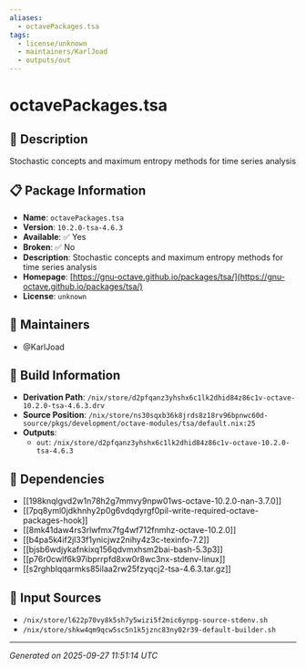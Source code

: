 ```yaml
---
aliases:
  - octavePackages.tsa
tags:
  - license/unknown
  - maintainers/KarlJoad
  - outputs/out
---
```


# octavePackages.tsa

## 📝 Description

Stochastic concepts and maximum entropy methods for time series analysis

## 📋 Package Information

- **Name**: `octavePackages.tsa`
- **Version**: `10.2.0-tsa-4.6.3`
- **Available**: ✅ Yes
- **Broken**: ✅ No
- **Description**: Stochastic concepts and maximum entropy methods for time series analysis
- **Homepage**: [https://gnu-octave.github.io/packages/tsa/](https://gnu-octave.github.io/packages/tsa/)
- **License**: `unknown`
## 👥 Maintainers

- @KarlJoad


## 🔧 Build Information

- **Derivation Path**: `/nix/store/d2pfqanz3yhshx6c1lk2dhid84z86c1v-octave-10.2.0-tsa-4.6.3.drv`
- **Source Position**: `/nix/store/ns30sqxb36k8jrds8z18rv96bpnwc60d-source/pkgs/development/octave-modules/tsa/default.nix:25`
- **Outputs**:
  - `out`:  `/nix/store/d2pfqanz3yhshx6c1lk2dhid84z86c1v-octave-10.2.0-tsa-4.6.3`

## 🔗 Dependencies

- [[198knqlgvd2w1n78h2g7mmvy9npw01ws-octave-10.2.0-nan-3.7.0]]
- [[7pq8yml0jdkhnhy2p0g6vdqdyrgf0pil-write-required-octave-packages-hook]]
- [[8mk41daw4rs3rlwfmx7fg4wf712fnmhz-octave-10.2.0]]
- [[b4pa5k4if2jl33f1ynicjwz2nihy4z3c-texinfo-7.2]]
- [[bjsb6wdjykafnkixq156qdvmxhsm2bai-bash-5.3p3]]
- [[p76r0cwlf6k97ibprrpfd8xw0r8wc3nx-stdenv-linux]]
- [[s2rghblqqarmks85ilaa2rw25fzyqcj2-tsa-4.6.3.tar.gz]]

## 📁 Input Sources

- `/nix/store/l622p70vy8k5sh7y5wizi5f2mic6ynpg-source-stdenv.sh`
- `/nix/store/shkw4qm9qcw5sc5n1k5jznc83ny02r39-default-builder.sh`

---
*Generated on 2025-09-27 11:51:14 UTC*
